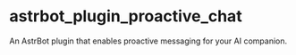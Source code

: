 # astrbot_plugin_proactive_chat
An AstrBot plugin that enables proactive messaging for your AI companion.
